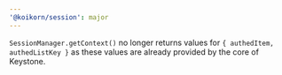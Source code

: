 ```yaml
---
'@koikorn/session': major
---
```


`SessionManager.getContext()` no longer returns values for `{ authedItem, authedListKey }` as these values are already provided by the core of Keystone.

